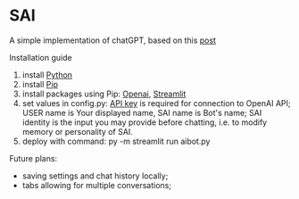 # SAI
A simple implementation of chatGPT, based on this [post](https://levelup.gitconnected.com/its-time-to-create-a-private-chatgpt-for-yourself-today-6503649e7bb6)

Installation guide
1)  install [Python](https://www.python.org/downloads/)
2)  install [Pip](https://pip.pypa.io/en/stable/installation/)
3)  install packages using Pip: [Openai](https://github.com/openai/openai-python), [Streamlit](https://docs.streamlit.io/)
4)  set values in config.py: [API key](https://platform.openai.com/account/api-keys) is required for connection to OpenAI API; USER name is Your displayed name, SAI name is Bot's name; SAI identity is the input you may provide before chatting, i.e. to modify memory or personality of SAI.
5)  deploy with command: py -m streamlit run aibot.py

Future plans:
- saving settings and chat history locally;
- tabs allowing for multiple conversations;
